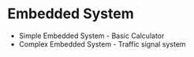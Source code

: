 # Embedded System
* Simple Embedded System  - Basic Calculator
* Complex Embedded System - Traffic signal system